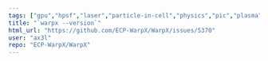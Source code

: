 ```yaml
---
tags: ["gpu","hpsf","laser","particle-in-cell","physics","pic","plasma","research","simulation"]
title: "`warpx --version`"
html_url: "https://github.com/ECP-WarpX/WarpX/issues/5370"
user: "ax3l"
repo: "ECP-WarpX/WarpX"
---
```


